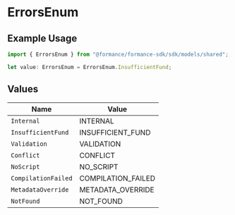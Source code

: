 # ErrorsEnum

## Example Usage

```typescript
import { ErrorsEnum } from "@formance/formance-sdk/sdk/models/shared";

let value: ErrorsEnum = ErrorsEnum.InsufficientFund;
```

## Values

| Name                | Value               |
| ------------------- | ------------------- |
| `Internal`          | INTERNAL            |
| `InsufficientFund`  | INSUFFICIENT_FUND   |
| `Validation`        | VALIDATION          |
| `Conflict`          | CONFLICT            |
| `NoScript`          | NO_SCRIPT           |
| `CompilationFailed` | COMPILATION_FAILED  |
| `MetadataOverride`  | METADATA_OVERRIDE   |
| `NotFound`          | NOT_FOUND           |